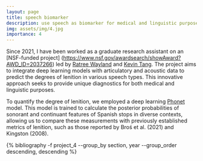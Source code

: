 ```yaml
---
layout: page
title: speech biomarker
description: use speech as biomarker for medical and linguistic purposes
img: assets/img/4.jpg
importance: 4
---
```


Since 2021, I have been worked as a graduate research assistant on an [NSF-funded project] (https://www.nsf.gov/awardsearch/showAward?AWD_ID=2037266) led by [Ratree Wayland](https://slam.lin.ufl.edu/people/ratree-wayland/) and [Kevin Tang](https://www.kevintang.org/). The project aims to integrate deep learning models with articulatory and acoustic data to predict the degrees of lenition in various speech types. This innovative approach seeks to provide unique diagnostics for both medical and linguistic purposes.

To quantify the degree of lenition, we employed a deep learning [Phonet](https://github.com/jcvasquezc/phonet) model. This model is trained to calculate the posterior probabilities of sonorant and continuant features of Spanish stops in diverse contexts, allowing us to compare these measurements with previously established metrics of lenition, such as those reported by Broś et al. (2021) and Kingston (2008).

<div class="publications">

{% bibliography -f project_4 --group_by section, year --group_order descending, descending %}

</div>